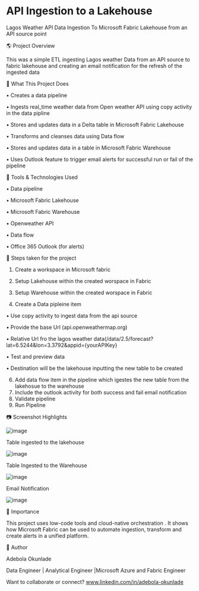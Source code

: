 # API Ingestion to a Lakehouse
Lagos Weather API Data Ingestion To Microsoft Fabric Lakehouse from an API source point

🌎 Project Overview




This was a simple ETL ingesting Lagos weather Data from an API source to fabric lakehouse and creating an email notification for the refresh of the ingested data

🤷 What This Project Does





•	Creates a data pipeline




•	Ingests real_time weather data from Open weather API using copy activity in the data pipline


•	Stores and updates data in a Delta table in Microsoft Fabric Lakehouse


•	Transforms and cleanses data using Data flow


•	Stores and updates data in a  table in Microsoft Fabric Warehouse


•	Uses Outlook feature to trigger email alerts for successful run or fail of the pipeline




📆 Tools & Technologies Used








•	Data pipeline



•	Microsoft Fabric Lakehouse 



•	Microsoft Fabric Warehouse



•	Openweather API



•	Data flow



•	Office 365 Outlook (for alerts)



🔧 Steps taken for the project
1. Create a workspace in Microsoft fabric
2. Setup Lakehouse within the created worspace in Fabric

3. Setup Warehouse within the created worspace in Fabric
4. Create a Data pipleine item

  
 • Use copy activity to ingest data from the api source


•	Provide the base Url (api.openweathermap.org)


•	Relative Url fro the lagos weather data(/data/2.5/forecast?lat=6.5244&lon=3.3792&appid={yourAPIKey}


•	Test and preview data


•	Destination will be the lakehouse inputting the new table to be created


   
6. Add data flow item in the pipeline which igestes the new table from the lakehosue to the warehouse
7. Include the outlook activity for both success and fail email notification
8. Validate pipeline
9. Run Pipeline



📷 Screenshot Highlights

![image](https://github.com/user-attachments/assets/64ceb532-4284-4d35-b20b-d8d7459b7f55)




Table ingested to the lakehouse


![image](https://github.com/user-attachments/assets/ec9e48bb-a44a-4222-8fa4-c1e2834e6586)




Table Ingested to the Warehouse


![image](https://github.com/user-attachments/assets/3ba50e5e-e042-461d-8879-89f22127f4d0)



Email Notification


![image](https://github.com/user-attachments/assets/a2e3e994-9486-4ac3-8cee-88f12025e890)


🧡 Importance



This project uses  low-code tools and cloud-native orchestration . It shows how Microsoft Fabric can be used to automate ingestion, transform and create alerts in a unified platform.



📆 Author

Adebola Okunlade


Data Engineer | Analytical Engineer |Microsoft Azure and Fabric Engineer 



Want to collaborate or connect? www.linkedin.com/in/adebola-okunlade












